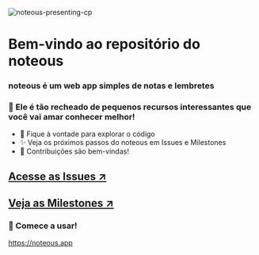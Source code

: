 ![noteous-presenting-cp](https://github.com/user-attachments/assets/14ea66ea-9d52-4112-b05f-e78289702ea5)

# Bem-vindo ao repositório do noteous
### noteous é um web app simples de notas e lembretes

### 🧁 Ele é tão recheado de pequenos recursos interessantes que você vai amar conhecer melhor!

- 📃 Fique à vontade para explorar o código
- ✨ Veja os próximos passos do noteous em Issues e Milestones
- 💬 Contribuições são bem-vindas!

## [Acesse as Issues ↗](https://github.com/evertonruan/noteous/issues)
## [Veja as Milestones ↗](https://github.com/evertonruan/noteous/milestones)




### :memo: Comece a usar!
https://noteous.app
